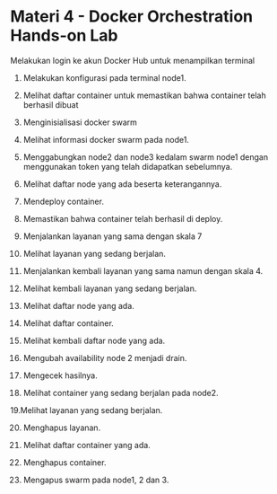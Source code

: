 # Materi 4 - Docker Orchestration Hands-on Lab

Melakukan login ke akun Docker Hub untuk menampilkan terminal

1. Melakukan konfigurasi pada terminal node1.

2. Melihat daftar container untuk memastikan bahwa container telah berhasil dibuat

3. Menginisialisasi docker swarm

4. Melihat informasi docker swarm pada node1.

5. Menggabungkan node2 dan node3 kedalam swarm node1 dengan menggunakan token yang telah didapatkan sebelumnya.

6. Melihat daftar node yang ada beserta keterangannya.

7. Mendeploy container.

8. Memastikan bahwa container telah berhasil di deploy.

9. Menjalankan layanan yang sama dengan skala 7

10. Melihat layanan yang sedang berjalan.

11. Menjalankan kembali layanan yang sama namun dengan skala 4.

12. Melihat kembali layanan yang sedang berjalan.

13. Melihat daftar node yang ada.

14. Melihat daftar container.

15. Melihat kembali daftar node yang ada.

16. Mengubah availability node 2 menjadi drain.

17. Mengecek hasilnya.

18. Melihat container yang sedang berjalan pada node2.

19.Melihat layanan yang sedang berjalan.

20. Menghapus layanan.

21. Melihat daftar container yang ada.

22. Menghapus container.

23. Mengapus swarm pada node1, 2 dan 3.
